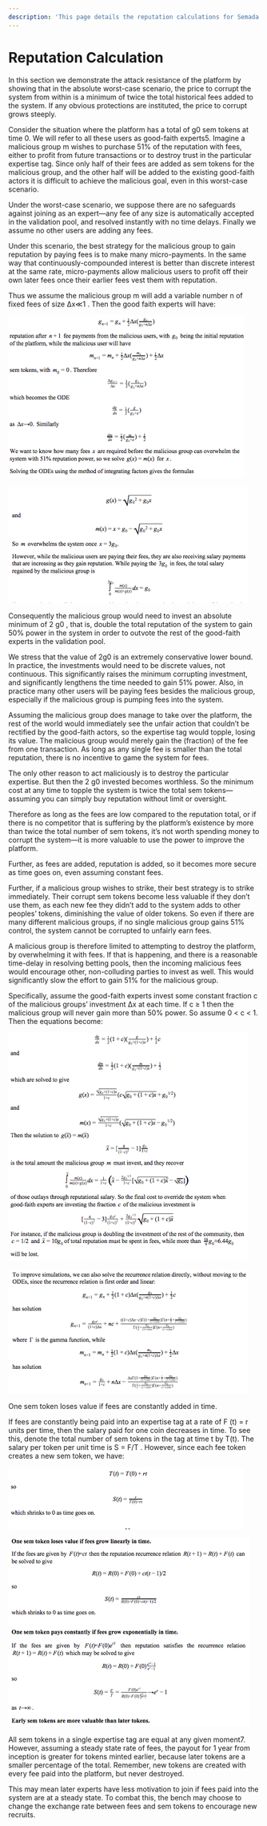 ```yaml
---
description: 'This page details the reputation calculations for Semada Core:'
---
```


# Reputation Calculation

In this section we demonstrate the attack resistance of the platform by showing that in the absolute worst-case scenario, the price to corrupt the system from within is a minimum of twice the total historical fees added to the system. If any obvious protections are instituted, the price to corrupt grows steeply.

Consider the situation where the platform has a total of g0 sem tokens at time 0. We will refer to all these users as good-faith experts5. Imagine a malicious group m wishes to purchase 51% of the reputation with fees, either to profit from future transactions or to destroy trust in the particular expertise tag. Since only half of their fees are added as sem tokens for the malicious group, and the other half will be added to the existing good-faith actors it is difficult to achieve the malicious goal, even in this worst-case scenario.

Under the ​worst-case scenario​, we suppose there are no safeguards against joining as an expert—any fee of any size is automatically accepted in the validation pool, and resolved instantly with no time delays. Finally we assume no other users are adding any fees.

Under this scenario, the best strategy for the malicious group to gain reputation by paying fees is to make many micro-payments. In the same way that continuously-compounded interest is better than discrete interest at the same rate, micro-payments allow malicious users to profit off their own later fees once their earlier fees vest them with reputation.

Thus we assume the malicious group m will add a variable number n of fixed fees of size ∆x≪1 . Then the good faith experts will have: 

![](../.gitbook/assets/image%20%2820%29.png)

![](../.gitbook/assets/image%20%281%29.png)

Consequently the malicious group would need to invest an absolute minimum of 2 g0 , that is, double the total reputation of the system to gain 50% power in the system in order to outvote the rest of the good-faith experts in the validation pool.

We stress that the value of 2g0 is an extremely conservative lower bound. In practice, the investments would need to be discrete values, not continuous. This significantly raises the minimum corrupting investment, and significantly lengthens the time needed to gain 51% power. Also, in practice many other users will be paying fees besides the malicious group, especially if the malicious group is pumping fees into the system.

Assuming the malicious group does manage to take over the platform, the rest of the world would immediately see the unfair action that couldn’t be rectified by the good-faith actors, so the expertise tag would topple, losing its value. The malicious group would merely gain the \(fraction\) of the fee from one transaction. As long as any single fee is smaller than the total reputation, there is no incentive to game the system for fees.

The only other reason to act maliciously is to destroy the particular expertise. But then the 2 g0 invested becomes worthless. So the minimum cost at any time to topple the system is twice the total sem tokens—assuming you can simply buy reputation without limit or oversight.

Therefore as long as the fees are low compared to the reputation total, or if there is no competitor that is suffering by the platform’s existence by more than twice the total number of sem tokens, it’s not worth spending money to corrupt the system—it is more valuable to use the power to improve the platform.

Further, as fees are added, reputation is added, so it becomes more secure as time goes on, even assuming constant fees.

Further, if a malicious group wishes to strike, their best strategy is to strike immediately. Their corrupt sem tokens become less valuable if they don’t use them, as each new fee they didn’t add to the system adds to other peoples’ tokens, diminishing the value of older tokens. So even if there are many different malicious groups, if no single malicious group gains 51% control, the system cannot be corrupted to unfairly earn fees.

A malicious group is therefore limited to attempting to destroy the platform, by overwhelming it with fees. If that is happening, and there is a reasonable time-delay in resolving betting pools, then the incoming malicious fees would encourage other, non-colluding parties to invest as well. This would significantly slow the effort to gain 51% for the malicious group.

Specifically, assume the good-faith experts invest some constant fraction c of the malicious groups’ investment ∆x at each time. If c ≥ 1 then the malicious group will never gain more than 50% power. So assume 0 &lt; c &lt; 1. Then the equations become: 

![](../.gitbook/assets/image%20%2817%29.png)

![](../.gitbook/assets/image%20%2815%29.png)

One sem token loses value if fees are constantly added in time.

If fees are constantly being paid into an expertise tag at a rate of F \(t\) = r units per time, then the salary paid for one coin decreases in time. To see this, denote the total number of sem tokens in the tag at time t by T\(t\). The salary per token per unit time is S = F/T . However, since each fee token creates a new sem token, we have: 

![](../.gitbook/assets/image%20%2821%29.png)

![](../.gitbook/assets/image%20%2824%29.png)

All sem tokens in a single expertise tag are equal at any given moment7. However, assuming a steady state rate of fees, the payout for 1 year from inception is greater for tokens minted earlier, because later tokens are a smaller percentage of the total. Remember, new tokens are created with every fee paid into the platform, but never destroyed.

This may mean later experts have less motivation to join if fees paid into the system are at a steady state. To combat this, the bench may choose to change the exchange rate between fees and sem tokens to encourage new recruits.

